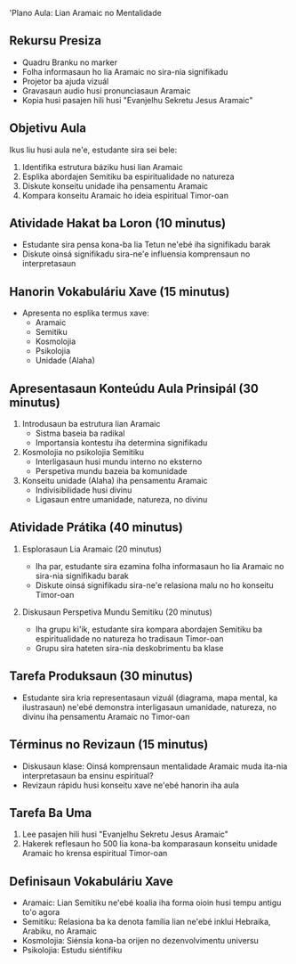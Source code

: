 'Plano Aula: Lian Aramaic no Mentalidade

## Rekursu Presiza
- Quadru Branku no marker
- Folha informasaun ho lia Aramaic no sira-nia signifikadu
- Projetor ba ajuda vizuál
- Gravasaun audio husi pronunciasaun Aramaic
- Kopia husi pasajen hili husi "Evanjelhu Sekretu Jesus Aramaic"

## Objetivu Aula
Ikus liu husi aula ne'e, estudante sira sei bele:
1. Identifika estrutura báziku husi lian Aramaic
2. Esplika abordajen Semitiku ba espiritualidade no natureza
3. Diskute konseitu unidade iha pensamentu Aramaic
4. Kompara konseitu Aramaic ho ideia espiritual Timor-oan

## Atividade Hakat ba Loron (10 minutus)
- Estudante sira pensa kona-ba lia Tetun ne'ebé iha signifikadu barak
- Diskute oinsá signifikadu sira-ne'e influensia komprensaun no interpretasaun

## Hanorin Vokabuláriu Xave (15 minutus)
- Apresenta no esplika termus xave:
  * Aramaic
  * Semitiku
  * Kosmolojia
  * Psikolojia
  * Unidade (Alaha)

## Apresentasaun Konteúdu Aula Prinsipál (30 minutus)
1. Introdusaun ba estrutura lian Aramaic
   - Sistma baseia ba radikal
   - Importansia kontestu iha determina signifikadu
2. Kosmolojia no psikolojia Semitiku
   - Interligasaun husi mundu interno no eksterno
   - Perspetiva mundu bazeia ba komunidade
3. Konseitu unidade (Alaha) iha pensamentu Aramaic
   - Indivisibilidade husi divinu
   - Ligasaun entre umanidade, natureza, no divinu

## Atividade Prátika (40 minutus)
1. Esplorasaun Lia Aramaic (20 minutus)
   - Iha par, estudante sira ezamina folha informasaun ho lia Aramaic no sira-nia signifikadu barak
   - Diskute oinsá signifikadu sira-ne'e relasiona malu no ho konseitu Timor-oan

2. Diskusaun Perspetiva Mundu Semitiku (20 minutus)
   - Iha grupu ki'ik, estudante sira kompara abordajen Semitiku ba espiritualidade no natureza ho tradisaun Timor-oan
   - Grupu sira hateten sira-nia deskobrimentu ba klase

## Tarefa Produksaun (30 minutus)
- Estudante sira kria representasaun vizuál (diagrama, mapa mental, ka ilustrasaun) ne'ebé demonstra interligasaun umanidade, natureza, no divinu iha pensamentu Aramaic no Timor-oan

## Términus no Revizaun (15 minutus)
- Diskusaun klase: Oinsá komprensaun mentalidade Aramaic muda ita-nia interpretasaun ba ensinu espiritual?
- Revizaun rápidu husi konseitu xave ne'ebé hanorin iha aula

## Tarefa Ba Uma
1. Lee pasajen hili husi "Evanjelhu Sekretu Jesus Aramaic"
2. Hakerek reflesaun ho 500 lia kona-ba komparasaun konseitu unidade Aramaic ho krensa espiritual Timor-oan

## Definisaun Vokabuláriu Xave
- Aramaic: Lian Semitiku ne'ebé koalia iha forma oioin husi tempu antigu to'o agora
- Semitiku: Relasiona ba ka denota família lian ne'ebé inklui Hebraika, Arabiku, no Aramaic
- Kosmolojia: Siénsia kona-ba orijen no dezenvolvimentu universu
- Psikolojia: Estudu siéntifiku